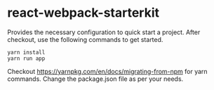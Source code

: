 # react-webpack-starterkit
Provides the necessary configuration to quick start a project. After checkout, use the following commands to get started.
```
yarn install
yarn run app
```
Checkout https://yarnpkg.com/en/docs/migrating-from-npm for yarn commands.
Change the package.json file as per your needs.
